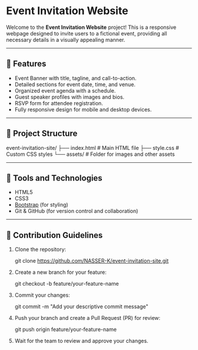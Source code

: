 # Event Invitation Website

Welcome to the **Event Invitation Website** project! This is a responsive webpage designed to invite users to a fictional event, providing all necessary details in a visually appealing manner.

---

## 🌟 Features
- Event Banner with title, tagline, and call-to-action.
- Detailed sections for event date, time, and venue.
- Organized event agenda with a schedule.
- Guest speaker profiles with images and bios.
- RSVP form for attendee registration.
- Fully responsive design for mobile and desktop devices.

---

## 📂 Project Structure
event-invitation-site/ 
├── index.html # Main HTML file 
├── style.css # Custom CSS styles 
└── assets/ # Folder for images and other assets


---

## 🔧 Tools and Technologies
- HTML5
- CSS3
- [Bootstrap](https://getbootstrap.com) (for styling)
- Git & GitHub (for version control and collaboration)

---

## 🤝 Contribution Guidelines

1. Clone the repository:
   
   git clone https://github.com/NASSER-K/event-invitation-site.git

2. Create a new branch for your feature:
   
   git checkout -b feature/your-feature-name

3. Commit your changes:
   
   git commit -m "Add your descriptive commit message"

4. Push your branch and create a Pull Request (PR) for review:
   
   git push origin feature/your-feature-name

5. Wait for the team to review and approve your changes.
